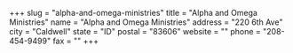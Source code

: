 +++
slug = "alpha-and-omega-ministries"
title = "Alpha and Omega Ministries"
name = "Alpha and Omega Ministries"
address = "220 6th Ave"
city = "Caldwell"
state = "ID"
postal = "83606"
website = ""
phone = "208-454-9499"
fax = ""
+++
